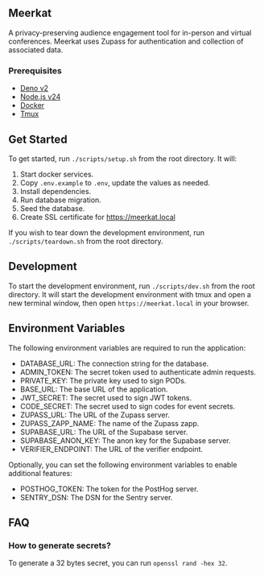 ## Meerkat

A privacy-preserving audience engagement tool for in-person and virtual
conferences. Meerkat uses Zupass for authentication and collection of associated
data.

### Prerequisites

- [Deno v2](https://deno.land/)
- [Node.js v24](https://nodejs.org/)
- [Docker](https://www.docker.com/)
- [Tmux](https://github.com/tmux/tmux/wiki)

## Get Started

To get started, run `./scripts/setup.sh` from the root directory. It will:

1. Start docker services.
2. Copy `.env.example` to `.env`, update the values as needed.
3. Install dependencies.
4. Run database migration.
5. Seed the database.
6. Create SSL certificate for https://meerkat.local

If you wish to tear down the development environment, run
`./scripts/teardown.sh` from the root directory.

## Development

To start the development environment, run `./scripts/dev.sh` from the root
directory. It will start the development environment with tmux and open a new
terminal window, then open `https://meerkat.local` in your browser.

## Environment Variables

The following environment variables are required to run the application:

- DATABASE_URL: The connection string for the database.
- ADMIN_TOKEN: The secret token used to authenticate admin requests.
- PRIVATE_KEY: The private key used to sign PODs.
- BASE_URL: The base URL of the application.
- JWT_SECRET: The secret used to sign JWT tokens.
- CODE_SECRET: The secret used to sign codes for event secrets.
- ZUPASS_URL: The URL of the Zupass server.
- ZUPASS_ZAPP_NAME: The name of the Zupass zapp.
- SUPABASE_URL: The URL of the Supabase server.
- SUPABASE_ANON_KEY: The anon key for the Supabase server.
- VERIFIER_ENDPOINT: The URL of the verifier endpoint.

Optionally, you can set the following environment variables to enable additional
features:

- POSTHOG_TOKEN: The token for the PostHog server.
- SENTRY_DSN: The DSN for the Sentry server.

## FAQ

### How to generate secrets?

To generate a 32 bytes secret, you can run `openssl rand -hex 32`.
